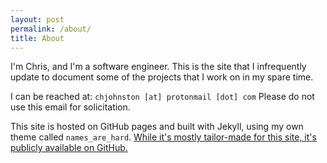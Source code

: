 ```yaml
---
layout: post
permalink: /about/
title: About
---
```


I'm Chris, and I'm a software engineer.
This is the site that I infrequently update to
document some of the projects that I work on in my spare time.

I can be reached at: `chjohnston [at] protonmail [dot] com`
Please do not use this email for solicitation.

This site is hosted on GitHub pages and built with Jekyll, using
my own theme called `names_are_hard`.
[While it's mostly tailor-made for this site, it's publicly available on GitHub.](http://github.com/Chris-Johnston/names_are_hard)

